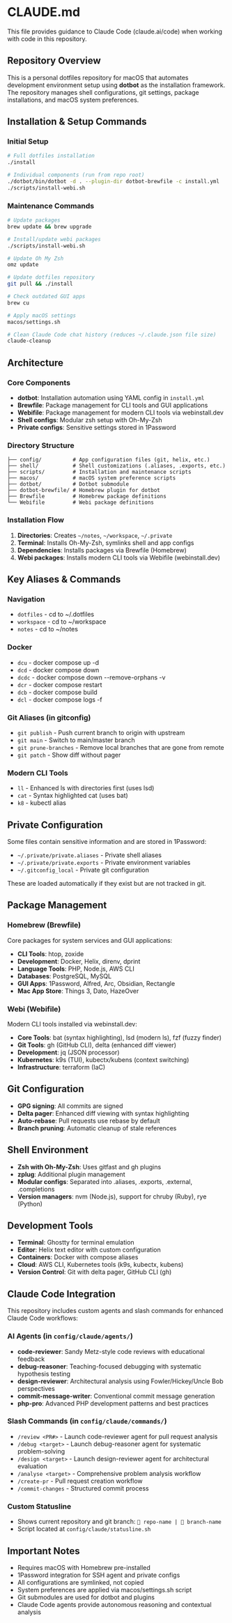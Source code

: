 # CLAUDE.md

This file provides guidance to Claude Code (claude.ai/code) when working with code in this repository.

## Repository Overview

This is a personal dotfiles repository for macOS that automates development environment setup using **dotbot** as the installation framework. The repository manages shell configurations, git settings, package installations, and macOS system preferences.

## Installation & Setup Commands

### Initial Setup
```bash
# Full dotfiles installation
./install

# Individual components (run from repo root)
./dotbot/bin/dotbot -d . --plugin-dir dotbot-brewfile -c install.yml
./scripts/install-webi.sh
```

### Maintenance Commands
```bash
# Update packages
brew update && brew upgrade

# Install/update webi packages
./scripts/install-webi.sh

# Update Oh My Zsh
omz update

# Update dotfiles repository
git pull && ./install

# Check outdated GUI apps
brew cu

# Apply macOS settings
macos/settings.sh

# Clean Claude Code chat history (reduces ~/.claude.json file size)
claude-cleanup
```

## Architecture

### Core Components
- **dotbot**: Installation automation using YAML config in `install.yml`
- **Brewfile**: Package management for CLI tools and GUI applications
- **Webifile**: Package management for modern CLI tools via webinstall.dev
- **Shell configs**: Modular zsh setup with Oh-My-Zsh
- **Private configs**: Sensitive settings stored in 1Password

### Directory Structure
```
├── config/          # App configuration files (git, helix, etc.)
├── shell/           # Shell customizations (.aliases, .exports, etc.)
├── scripts/         # Installation and maintenance scripts
├── macos/           # macOS system preference scripts
├── dotbot/          # Dotbot submodule
├── dotbot-brewfile/ # Homebrew plugin for dotbot
├── Brewfile         # Homebrew package definitions
└── Webifile         # Webi package definitions
```

### Installation Flow
1. **Directories**: Creates `~/notes`, `~/workspace`, `~/.private`
2. **Terminal**: Installs Oh-My-Zsh, symlinks shell and app configs
3. **Dependencies**: Installs packages via Brewfile (Homebrew)
4. **Webi packages**: Installs modern CLI tools via Webifile (webinstall.dev)

## Key Aliases & Commands

### Navigation
- `dotfiles` - cd to ~/.dotfiles
- `workspace` - cd to ~/workspace  
- `notes` - cd to ~/notes

### Docker
- `dcu` - docker compose up -d
- `dcd` - docker compose down
- `dcdc` - docker compose down --remove-orphans -v
- `dcr` - docker compose restart
- `dcb` - docker compose build
- `dcl` - docker compose logs -f

### Git Aliases (in gitconfig)
- `git publish` - Push current branch to origin with upstream
- `git main` - Switch to main/master branch
- `git prune-branches` - Remove local branches that are gone from remote
- `git patch` - Show diff without pager

### Modern CLI Tools
- `ll` - Enhanced ls with directories first (uses lsd)
- `cat` - Syntax highlighted cat (uses bat)
- `k8` - kubectl alias

## Private Configuration

Some files contain sensitive information and are stored in 1Password:
- `~/.private/private.aliases` - Private shell aliases
- `~/.private/private.exports` - Private environment variables  
- `~/.gitconfig_local` - Private git configuration

These are loaded automatically if they exist but are not tracked in git.

## Package Management

### Homebrew (Brewfile)
Core packages for system services and GUI applications:
- **CLI Tools**: htop, zoxide
- **Development**: Docker, Helix, direnv, dprint
- **Language Tools**: PHP, Node.js, AWS CLI
- **Databases**: PostgreSQL, MySQL
- **GUI Apps**: 1Password, Alfred, Arc, Obsidian, Rectangle
- **Mac App Store**: Things 3, Dato, HazeOver

### Webi (Webifile)
Modern CLI tools installed via webinstall.dev:
- **Core Tools**: bat (syntax highlighting), lsd (modern ls), fzf (fuzzy finder)
- **Git Tools**: gh (GitHub CLI), delta (enhanced diff viewer)
- **Development**: jq (JSON processor)
- **Kubernetes**: k9s (TUI), kubectx/kubens (context switching)
- **Infrastructure**: terraform (IaC)

## Git Configuration

- **GPG signing**: All commits are signed
- **Delta pager**: Enhanced diff viewing with syntax highlighting
- **Auto-rebase**: Pull requests use rebase by default
- **Branch pruning**: Automatic cleanup of stale references

## Shell Environment

- **Zsh with Oh-My-Zsh**: Uses gitfast and gh plugins
- **zplug**: Additional plugin management
- **Modular configs**: Separated into .aliases, .exports, .external, .completions
- **Version managers**: nvm (Node.js), support for chruby (Ruby), rye (Python)

## Development Tools

- **Terminal**: Ghostty for terminal emulation
- **Editor**: Helix text editor with custom configuration
- **Containers**: Docker with compose aliases
- **Cloud**: AWS CLI, Kubernetes tools (k9s, kubectx, kubens)
- **Version Control**: Git with delta pager, GitHub CLI (gh)

## Claude Code Integration

This repository includes custom agents and slash commands for enhanced Claude Code workflows:

### AI Agents (in `config/claude/agents/`)
- **code-reviewer**: Sandy Metz-style code reviews with educational feedback
- **debug-reasoner**: Teaching-focused debugging with systematic hypothesis testing
- **design-reviewer**: Architectural analysis using Fowler/Hickey/Uncle Bob perspectives
- **commit-message-writer**: Conventional commit message generation
- **php-pro**: Advanced PHP development patterns and best practices

### Slash Commands (in `config/claude/commands/`)
- `/review <PR#>` - Launch code-reviewer agent for pull request analysis
- `/debug <target>` - Launch debug-reasoner agent for systematic problem-solving
- `/design <target>` - Launch design-reviewer agent for architectural evaluation
- `/analyse <target>` - Comprehensive problem analysis workflow
- `/create-pr` - Pull request creation workflow
- `/commit-changes` - Structured commit process

### Custom Statusline
- Shows current repository and git branch: `📁 repo-name | 🌿 branch-name`
- Script located at `config/claude/statusline.sh`

## Important Notes

- Requires macOS with Homebrew pre-installed
- 1Password integration for SSH agent and private configs
- All configurations are symlinked, not copied
- System preferences are applied via macos/settings.sh script
- Git submodules are used for dotbot and plugins
- Claude Code agents provide autonomous reasoning and contextual analysis